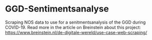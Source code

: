 # GGD-Sentimentsanalyse
Scraping NOS data to use for a senitmentsanalysis of the GGD during COVID-19. Read more in the article on Breinstein about this project: https://www.breinstein.nl/de-digitale-wereld/use-case-web-scraping/
